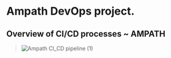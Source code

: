 # Ampath DevOps project.

## Overview of CI/CD processes ~ AMPATH
 > ![Ampath CI_CD pipeline (1)](https://user-images.githubusercontent.com/19473115/132499843-b3559594-40c7-48d9-80a4-c3edf9cd3d0f.png)
